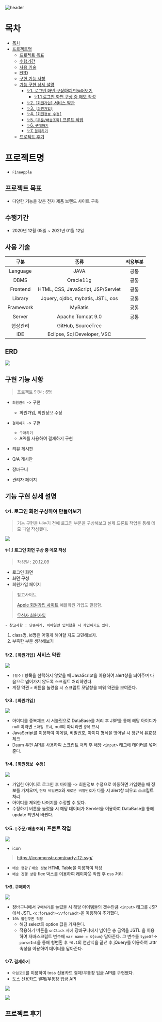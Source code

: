 ![header](https://capsule-render.vercel.app/api?type=slice&color=79b8ff&height=200&text=Portfolio&fontAlign=70&rotate=13&fontAlignY=25)


# 목차
- [목차](#목차)
- [프로젝트명](#프로젝트명)
  - [프로젝트 목표](#프로젝트-목표)
  - [수행기간](#수행기간)
  - [사용 기술](#사용-기술)
  - [ERD](#erd)
  - [구현 기능 사항](#구현-기능-사항)
  - [기능 구현 상세 설명](#기능-구현-상세-설명)
    - [✨1. 로그인 화면 구상하여 만들어보기](#1-로그인-화면-구상하여-만들어보기)
      - [✨1.1 로그인 화면 구상 중 메모 작성](#11-로그인-화면-구상-중-메모-작성)
    - [✨2. `[회원가입]` 서비스 약관](#2-회원가입-서비스-약관)
    - [✨3. `[회원가입]`](#3-회원가입)
    - [✨4. `[회원정보 수정]`](#4-회원정보-수정)
    - [✨5. `[주문/배송조회]` 프론트 작업](#5-주문배송조회-프론트-작업)
    - [✨6. `구매하기`](#6-구매하기)
    - [✨7. `결제하기`](#7-결제하기)
  - [프로젝트 후기](#프로젝트-후기)


# 프로젝트명
- `FineApple`

## 프로젝트 목표
- 다양한 기능을 갖춘 전자 제품 브랜드 사이트 구축

## 수행기간
- 2020년 12월 05일 ~ 2021년 01월 12일

## 사용 기술 

구분|종류|적용부분
|:-:|:-:|:-:|
Language|JAVA|공통|
DBMS|Oracle11g|공통|
Frontend| HTML, CSS, JavaScript, JSP/Servlet|공통|
Library|Jquery, ojdbc, mybatis, JSTL, cos|공통|
Framework|MyBatis|공통|
Server| Apache Tomcat 9.0| 공통
형상관리|GitHub, SourceTree|
IDE | Eclipse, Sql Developer, VSC|


## ERD

![](https://images.velog.io/images/withcolinsong/post/163b4289-3e41-44b3-9c96-374441f766fb/image.png)

## 구현 기능 사항
> 프로젝트 인원 : 6명
- `회원관리` -> 구현 
  - 회원가입, 회원정보 수정
- `결제하기` -> 구현
  - `구매하기`
  - API를 사용하여 결제하기 구현
  
- 리뷰 게시판
- Q/A 게시판
- 장바구니
- 관리자 페이지

## 기능 구현 상세 설명

### ✨1. 로그인 화면 구상하여 만들어보기
> 기능 구현을 나누기 전에 로그인 부분을 구상해보고 실제 프론트 작업을 통해 데모 파일 작성했다.

![](https://images.velog.io/images/withcolinsong/post/5cdc6cfa-7cc7-41b3-a76e-5c075dfa28be/image.png)

#### ✨1.1 로그인 화면 구상 중 메모 작성
> 작성일 : 20.12.09
- 로그인 화면
- 화면 구성
- 회원가입 페이지

> 참고사이트
>  
>[Apple 회원가입 사이트](https://appleid.apple.com/account?localang=KP-KO&app_id=2083&returnURL=https%3A//secure2.store.apple.com/kr/shop/sign_in%3Fc%3DaHR0cHM6Ly93d3cuYXBwbGUuY29tL2tyL3Nob3AvYmFnfDFhb3MzMDQyM2E5M2JmNGU5YzVlYTBiYzY3MTNjN2FiZjQwZThiYzE5ODhk%26r%3DSCDHYHP7CY4H9XK2H%26s%3DaHR0cHM6Ly93d3cuYXBwbGUuY29tL2tyL3Nob3AvYmFnfDFhb3MzMDQyM2E5M2JmNGU5YzVlYTBiYzY3MTNjN2FiZjQwZThiYzE5ODhk) 애플회원 가입도 깔끔함.
>
>[무신사 회원가입](https://my.musinsa.com/member/v2/join)    
    
    
    - 참고사항 : 단순하게, 이메일만 입력했을 시 가입하기도 있다.

1. class명, id명은 어떻게 해야할 지도 고민해보자.
2. 부족한 부분 생각해보기

### ✨2. `[회원가입]` 서비스 약관

![](https://images.velog.io/images/withcolinsong/post/df6fd809-9adf-42e9-ac6b-f64f556d2e84/ezgif.com-gif-maker%20(2).gif)

- `[필수]` 항목을 선택하지 않았을 때 JavaScript을 이용하여 alert창을 띄어주며 다음으로 넘어가지 않도록 스크립트 처리하였다.
- 계정 약관 `>` 버튼을 눌렀을 시 스크립트 모달창을 띄워 약관을 보여준다.

### ✨3. `[회원가입]`

![](https://images.velog.io/images/withcolinsong/post/638c52f8-a0d3-46cd-8263-91cc3481b706/ezgif.com-gif-maker.gif)


- 아이디를 중복체크 시 서블릿으로 DataBase를 처리 후 JSP를 통해 해당 아이디가 null 이라면 `스마일 표시`, null이 아니라면 `중복` 표시    
- JavaScript를 이용하여 이메일, 비밀번호, 아이디 형식을 벗어날 시 정규식 유효성 체크
- Daum 우편 API를 사용하여 스크립트 처리 후 해당 `<input>` 태그에 데이터를 넣어준다.


### ✨4. `[회원정보 수정]`
![](https://images.velog.io/images/withcolinsong/post/19dc1469-780b-4703-94a3-cfdd77ccd491/ezgif.com-gif-maker%20(3).gif)

- 가입한 아이디로 로그인 후 마이룸 -> 회원정보 수정으로 이동하면 가입했을 때 정보를 가져오며, `현재 비밀번호`와 `새로운 비밀번호`가 다를 시 alert창 띄우고 스크립트 처리
- 아이디를 제외한 나머지를 수정할 수 있다.
- 수정하기 버튼을 눌렀을 시 해당 데이터가 Servlet을 이용하여 DataBase를 통해 update 되면서 바뀐다.

### ✨5. `[주문/배송조회]` 프론트 작업

![](https://images.velog.io/images/withcolinsong/post/9a2178de-e871-4eb6-b4a1-104b90b9606a/image.png)

- icon 
> https://iconmonstr.com/party-12-svg/

- `배송 현황` / `배송 정보` HTML Table을 이용하여 작성
- `배송 진행 상황` flex 박스를 이용하여 레이아웃 작업 후 css 처리


### ✨6. `구매하기`

![](https://images.velog.io/images/withcolinsong/post/5cf2a5cc-0639-4da8-98e8-2ce22c798724/ezgif.com-gif-maker%20(2).gif)

- 장바구니에서 `구매하기`를 눌렀을 시 해당 아이템들의 갯수만큼 `<input>` 태그를 JSP에서 JSTL `<c:forEach><//forEach>`을 이용하여 추가했다.
- `10% 할인쿠폰 적용`
  - 해당 select의 option 값을 가져온다. 
  - 적용하기 버튼을 `onClick` 시에 장바구니에서 넘어온 총 금액을 JSTL 을 이용하여 자바스크립트 변수에  `var name = ${sum}` 담아준다. 그 변수를 `typeOf`-> `parseInt`을 통해 형변환 후 `*0.1`의 연산식을 끝낸 후 jQuery를 이용하여 .attr 속성을 이용하여 데이터를 담아준다.


### ✨7. `결제하기`
- `아임포트`를 이용하여 toss 신용카드 결제/무통장 입금 API를 구현했다.
- 토스 신용카드 결제/무통장 입금 API

![](https://images.velog.io/images/withcolinsong/post/80ee3c4f-c8fe-4fae-a0ad-92135c32cdc0/ezgif.com-gif-maker.gif)

![](https://images.velog.io/images/withcolinsong/post/1a010224-ec1b-40cb-9f30-faa7789fb6fb/ezgif.com-gif-maker%20(1).gif)



## 프로젝트 후기




















